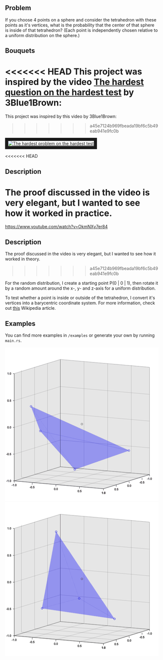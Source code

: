 ## Problem

If you choose 4 points on a sphere and consider the tetrahedron with these points as it's vertices,
what is the probability that the center of that sphere is inside of that tetrahedron?
(Each point is independently chosen relative to a uniform distribution on the sphere.)

## Bouquets
<<<<<<< HEAD
This project was inspired by the video [The hardest question on the hardest test](https://www.youtube.com/watch?v=OkmNXy7er84) by 3Blue1Brown:
=======
This project was inspired by this video by 3Blue1Brown:
>>>>>>> a45e7124b969fbeada19bf6c5b49eab941e9fc0b

<a href="http://www.youtube.com/watch?feature=player_embedded&v=OkmNXy7er84
" target="_blank"><img src="http://img.youtube.com/vi/OkmNXy7er84/0.jpg" 
alt="The hardest problem on the hardest test" width="480" height="360" border="10" /></a>

<<<<<<< HEAD

## Description

The proof discussed in the video is very elegant, but I wanted to see how it worked in practice.
=======
https://www.youtube.com/watch?v=OkmNXy7er84

## Description

The proof discussed in the video is very elegant, but I wanted to see how it worked in theory.
>>>>>>> a45e7124b969fbeada19bf6c5b49eab941e9fc0b

For the random distribution, I create a starting point P(0 | 0 | 1), then rotate it by a random amount around the x-, y- and z-axis for a uniform distribution.

To test whether a point is inside or outside of the tetrahedron, I convert it's vertices into a barycentric coordinate system.
For more information, check out [this](https://en.wikipedia.org/wiki/Barycentric_coordinate_system) Wikipedia article.

## Examples
You can find more examples in `/examples` or generate your own by running `main.rs`.

![alt text](https://github.com/eliavaux/putnam-1992/blob/main/examples/example-1.gif)
![alt text](https://github.com/eliavaux/putnam-1992/blob/main/examples/example-2.gif)
